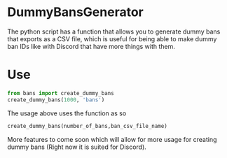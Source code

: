 # DummyBansGenerator
The python script has a function that allows you to generate dummy bans that exports as a CSV file, which is useful for being able to make dummy ban IDs like with Discord that have more things with them.

# Use
```python 
from bans import create_dummy_bans
create_dummy_bans(1000, 'bans')
```
The usage above uses the function as so
```python
create_dummy_bans(number_of_bans,ban_csv_file_name)
```

More features to come soon which will allow for more usage for creating dummy bans (Right now it is suited for Discord).
